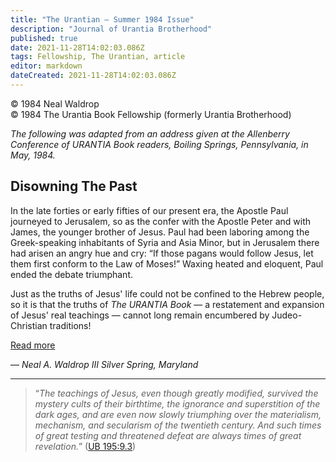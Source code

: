 ```yaml
---
title: "The Urantian — Summer 1984 Issue"
description: "Journal of Urantia Brotherhood"
published: true
date: 2021-11-28T14:02:03.086Z
tags: Fellowship, The Urantian, article
editor: markdown
dateCreated: 2021-11-28T14:02:03.086Z
---
```


<p class="v-card v-sheet theme--light grey lighten-3 px-2">© 1984 Neal Waldrop<br>© 1984 The Urantia Book Fellowship (formerly Urantia Brotherhood)</p>

_The following was adapted from an address given at the Allenberry Conference of URANTIA Book readers, Boiling Springs, Pennsylvania, in May, 1984._

## Disowning The Past

In the late forties or early fifties of our present era, the Apostle Paul journeyed to Jerusalem, so as the confer with the Apostle Peter and with James, the younger brother of Jesus. Paul had been laboring among the Greek-speaking inhabitants of Syria and Asia Minor, but in Jerusalem there had arisen an angry hue and cry: “If those pagans would follow Jesus, let them first conform to the Law of Moses!” Waxing heated and eloquent, Paul ended the debate triumphant.

Just as the truths of Jesus' life could not be confined to the Hebrew people, so it is that the truths of _The URANTIA Book_ — a restatement and expansion of Jesus' real teachings — cannot long remain encumbered by Judeo-Christian traditions!

[Read more](/en/article/Neal_Waldrop/Disowning_the_past)

— _Neal A. Waldrop III_ 
_Silver Spring, Maryland_

---

> “_The teachings of Jesus, even though greatly modified, survived the mystery cults of their birthtime, the ignorance and superstition of the dark ages, and are even now slowly triumphing over the materialism, mechanism, and secularism of the twentieth century. And such times of great testing and threatened defeat are always times of great revelation._” ([UB 195:9.3](/en/The_Urantia_Book/195#p9_3))

